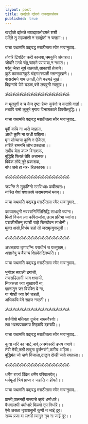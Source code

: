 ```yaml
---
layout: post
title: खद्योतो द्योतते तावद्यावन्नोदय
published: true
---
```


खद्योतो द्योतते तावद्यावन्नोदयते शशी।  
उदिते तु सहस्रांशौ न खद्योतो न चन्द्रमा:।।  
  
याचा यथामति पद्यबद्ध मराठीतला स्वैर भावानुवाद..  
  
तोवरि टिंवटिंव करी काजवा,चमकुनि अंधारात।  
जोवरि उगवे चंद्र,चांदणे पसराया,न नभात।।  
परंतु जेव्हा सूर्य तळपतो,आकाशी तेजाने।  
कुठे काजवा?कुठे चंद्रमा?लपती म्लानमुखाने।।  
वासरांमधे गाय लंगडी,तेवि बडबडे मूर्ख।  
विद्वानांचे येणे घडता,बसे लपवुनी स्वमुख।।  
  
ॐॐॐॐॐॐॐॐॐॐॐॐॐॐॐॐॐॐ  
  
न भूतपूर्वो न च केन दृष्टः हेम्नः कुरंगो न कदापि वार्ता।  
तथापि रामो लुलुभे मृगाय विनाशकाले विपरीतबुद्धिः।।  
  
याचा यथामति पद्यबद्ध मराठीतला स्वैर भावानुवाद..  
  
पूर्वी कधि ना असे जाहला,  
आधी कुणि ना कधी पाहिला।  
मृग सोन्याचा कुणि न ऐकिला,  
तरिहि राममनि लोभ प्रकटला।।  
समीप येता काळ विनाशक,  
बुद्धिहि फिरते तेवि अचानक।  
विवेक लोपे,नुरे प्रकाशक,  
बोध असे हा नर- हितकारक।।  
  
ॐॐॐॐॐॐॐॐॐॐॐॐॐॐॐॐॐॐ  
  
जयन्ति ते सुकृतिनो रससिध्दाः कवीश्वराः।  
नास्ति येषां यशःकाये जरामरणजं भयम्।।  

याचा यथामति पद्यबद्ध मराठीतला स्वैर भावानुवाद...  
  
काव्यामधुनी नवरसनिर्मितिसिद्धि साधली ज्यांना।  
मिळो विजय त्या कविराजांना,उत्तम प्रतिभा ज्यांना।  
यशकीर्तीतनु त्यांची राहो चिरयौवन लाभोनी।  
मुक्त असो,निर्भय राहो ती जरामृत्युपासूनी।।  
  
ॐॐॐॐॐॐॐॐॐॐॐॐॐॐॐॐॐॐ  
  
अभ्रच्छाया तृणादग्निः पराधीनं च यत्सुखम्।  
अज्ञानेषु च वैराग्यं क्षिप्रमेतद्विनष्यति।।  

याचा यथामति पद्यबद्ध मराठीतला स्वैर भावानुवाद..  
  
भूमीवर सावली ढगांची,   
तणसडिलागी आग क्षणाची,  
निजसत्ता ज्या सुखावरी ना,  
ज्ञानातुन जर विरक्ति ये ना,  
या गोष्टी ज्या वेगे घडती,  
अधिकचि वेगे सहज नष्टती।।  
  
ॐॐॐॐॐॐॐॐॐॐॐॐॐॐॐॐॐॐ  
  
वर्जनीयो मतिमता दुर्जनः सख्यवैरयोः।  
श्वा भवत्यपघाताय लिहन्नपि दशन्नपि।।  
  
याचा यथामति पद्यबद्ध मराठीतला स्वैर भावानुवाद...  
  
कुत्रा जरि का चाटे,चावे,अनर्थकारी उभय गणावे।  
तेवी मैत्री,तशी शत्रुता दुर्जनसंगे,करीच अहिता।  
बुद्धिमंत जो म्हणे निजाला,टाळुन दोन्ही जपो स्वतःला।।  
  
ॐॐॐॐॐॐॐॐॐॐॐॐॐॐॐॐॐॐ  
  
धर्मेण राज्यं विंदेत धर्मेण परिपालयेत्।  
धर्ममूलां श्रियं प्राप्य न जहाति न हीयते।।  
  
याचा यथामति पद्यबद्ध मराठीतला स्वैर भावानुवाद...  
  
प्राप्ती,पालनही राज्याचे व्हावे धर्माधारे।  
वैभवलक्ष्मी धर्माधारे मिळवो नृप निर्धारे।।  
ऐसे असता नृपापासुनी कुणी न जाई दूर।  
राज्य प्रजा वा लक्ष्मी त्यागुन नृप ना जाई दूर।।   
  